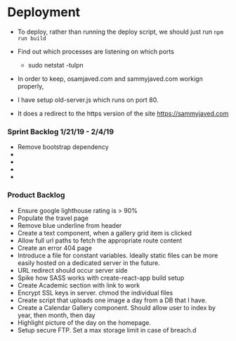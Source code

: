 # Deployment
 - To deploy, rather than running the deploy script, we should just run 
    `npm run build`
 - Find out which processes are listening on which ports
    * sudo netstat -tulpn

 - In order to keep, osamjaved.com and sammyjaved.com workign properly, 
 - I have setup old-server.js which runs on port 80.
 - It does a redirect to the https version of the site https://sammyjaved.com

 
### Sprint Backlog 1/21/19 - 2/4/19
 - Remove bootstrap dependency
 - 
 - 
 - 
 - 
 
### Product Backlog
 - Ensure google lighthouse rating is  > 90%
 - Populate the travel page
 - Remove blue underline from header
 - Create a text component, when a gallery grid item is clicked
 - Allow full url paths to fetch the appropriate route content
 - Create an error 404 page
 - Introduce a file for constant variables. 
    Ideally static files can be more easily hosted on a dedicated server in
    the future. 
 - URL redirect should occur server side
 - Spike how SASS works with create-react-app build setup
 - Create Academic section with link to work
 - Encrypt SSL keys in server. chmod the individual files
 - Create script that uploads one image a day from a DB that I have.
 - Create a Calendar Gallery component.  Should allow user to index by year, then month, then day
 - Highlight picture of the day on the homepage.
 - Setup secure FTP. Set a max storage limit in case of breach.d
    
    
    
